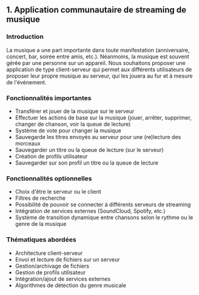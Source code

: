 ## 1. Application communautaire de streaming de musique

### Introduction

La musique a une part importante dans toute manifestation \(anniversaire, concert, bar, soirée entre amis, etc.\). Néanmoins, la musique est souvent gérée par une personne sur un appareil. Nous souhaitons proposer une application de type client-serveur qui permet aux différents utilisateurs de proposer leur propre musique au serveur, qui les jouera au fur et à mesure de l'événement.

### Fonctionnalités importantes

* Transférer et jouer de la musique sur le serveur
* Effectuer les actions de base sur la musique \(jouer, arrêter, supprimer, changer de chanson, voir la queue de lecture\)
* Système de vote pour changer la musique
* Sauvegarde les titres envoyés au serveur pour une \(re\)lecture des morceaux
* Sauvegarder un titre ou la queue de lecture \(sur le serveur\)
* Création de profils utilisateur
* Sauvegarder sur son profil un titre ou la queue de lecture

### Fonctionnalités optionnelles

* Choix d'être le serveur ou le client
* Filtres de recherche
* Possibilité de pouvoir se connecter à différents serveurs de streaming
* Intégration de services externes \(SoundCloud, Spotify, etc.\)
* Système de transition dynamique entre chansons selon le rythme ou le genre de la musique

### Thématiques abordées

* Architecture client-serveur
* Envoi et lecture de fichiers sur un serveur
* Gestion/archivage de fichiers
* Gestion de profils utilisateur
* Intégration/ajout de services externes
* Algorithmes de détection du genre musicale



